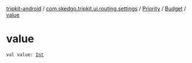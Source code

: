 [tripkit-android](../../../index.md) / [com.skedgo.tripkit.ui.routing.settings](../../index.md) / [Priority](../index.md) / [Budget](index.md) / [value](./value.md)

# value

`val value: `[`Int`](https://kotlinlang.org/api/latest/jvm/stdlib/kotlin/-int/index.html)